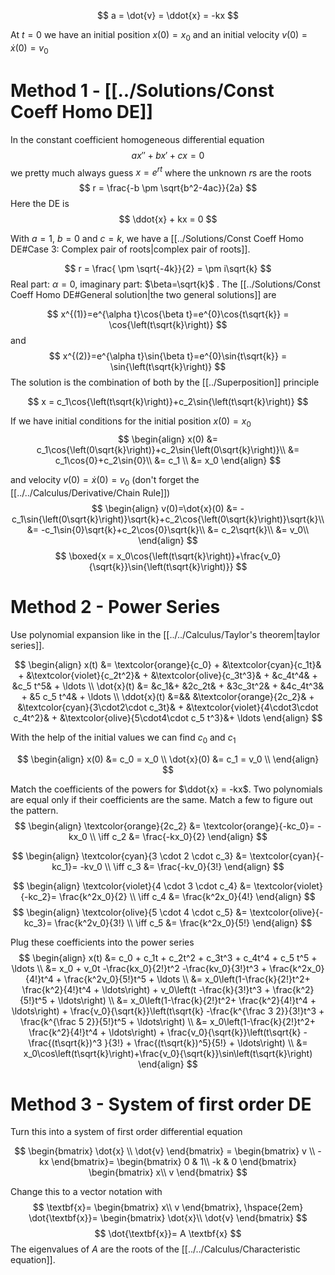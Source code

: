 
$$
a = \dot{v} = \ddot{x} = -kx
$$

At $t=0$ we have an initial position $x(0)=x_0$ and an initial velocity $v(0)=\dot{x}(0) = v_0$   

# Method 1 - [[../Solutions/Const Coeff Homo DE]]

In the constant coefficient homogeneous differential equation 
$$ax'' + bx' + cx=0$$
we pretty much always guess $x=e^{rt}$ where the unknown $r$s are the roots
$$ r = \frac{-b \pm \sqrt{b^2-4ac}}{2a} $$
Here the DE is
$$ \ddot{x} + kx = 0 $$

With $a=1$, $b=0$ and $c=k$, we have a [[../Solutions/Const Coeff Homo DE#Case 3: Complex pair of roots|complex pair of roots]].

$$
r = \frac{ \pm \sqrt{-4k}}{2} = \pm i\sqrt{k}
$$
Real part: $\alpha=0$, imaginary part: $\beta=\sqrt{k}$ . The [[../Solutions/Const Coeff Homo DE#General solution|the two general solutions]] are

$$
x^{(1)}=e^{\alpha t}\cos{\beta t}=e^{0}\cos{t\sqrt{k}} = \cos{\left(t\sqrt{k}\right)}
$$
and
$$
x^{(2)}=e^{\alpha t}\sin{\beta t}=e^{0}\sin{t\sqrt{k}} = \sin{\left(t\sqrt{k}\right)}
$$
The solution is  the combination of both by the [[../Superposition]] principle

$$
x = c_1\cos{\left(t\sqrt{k}\right)}+c_2\sin{\left(t\sqrt{k}\right)}
$$

If we have initial conditions for the initial position $x(0)=x_0$ 
$$
\begin{align}
x(0) &= c_1\cos{\left(0\sqrt{k}\right)}+c_2\sin{\left(0\sqrt{k}\right)}\\
&= c_1\cos{0}+c_2\sin{0}\\
&= c_1 \\
&= x_0
\end{align}
$$

and velocity $v(0)=\dot{x}(0)=v_0$ (don't forget the [[../../Calculus/Derivative/Chain Rule]])
$$
\begin{align}
v(0)=\dot{x}(0) &= -c_1\sin{\left(0\sqrt{k}\right)}\sqrt{k}+c_2\cos{\left(0\sqrt{k}\right)}\sqrt{k}\\
&= -c_1\sin{0}\sqrt{k}+c_2\cos{0}\sqrt{k}\\
&= c_2\sqrt{k}\\
&= v_0\\
\end{align}
$$
$$
\boxed{x = x_0\cos{\left(t\sqrt{k}\right)}+\frac{v_0}{\sqrt{k}}\sin{\left(t\sqrt{k}\right)}}
$$

# Method 2 - Power Series

Use polynomial expansion like in the [[../../Calculus/Taylor's theorem|taylor series]]. 

$$
\begin{align}
x(t) &= \textcolor{orange}{c_0} + &\textcolor{cyan}{c_1t}& + &\textcolor{violet}{c_2t^2}& + &\textcolor{olive}{c_3t^3}& + &c_4t^4& + &c_5 t^5& + \ldots \\
\dot{x}(t) &= &c_1&+ &2c_2t& + &3c_3t^2& + &4c_4t^3& + &5 c_5 t^4& + \ldots \\
\ddot{x}(t) &=&& &\textcolor{orange}{2c_2}& + &\textcolor{cyan}{3\cdot2\cdot c_3t}& + &\textcolor{violet}{4\cdot3\cdot c_4t^2}& + &\textcolor{olive}{5\cdot4\cdot c_5 t^3}&+ \ldots
\end{align}
$$

With the help of the initial values we can find $c_0$ and $c_1$ 

$$
\begin{align}
x(0) &= c_0 = x_0 \\
\dot{x}(0) &= c_1 = v_0 \\
\end{align}
$$

Match the coefficients of the powers for $\ddot{x} = -kx$. Two polynomials are equal only if their coefficients are the same. Match a few to figure out the pattern. 
$$
\begin{align}
\textcolor{orange}{2c_2} &=  \textcolor{orange}{-kc_0}= -kx_0 \\
\iff c_2 &= \frac{-kx_0}{2}
\end{align}
$$

$$
\begin{align}
\textcolor{cyan}{3 \cdot 2 \cdot c_3} &=  \textcolor{cyan}{-kc_1}= -kv_0 \\
\iff c_3 &= \frac{-kv_0}{3!}
\end{align}
$$

$$
\begin{align}
\textcolor{violet}{4 \cdot 3 \cdot c_4} &=  \textcolor{violet}{-kc_2}= \frac{k^2x_0}{2} \\
\iff c_4 &= \frac{k^2x_0}{4!}
\end{align}
$$
$$
\begin{align}
\textcolor{olive}{5 \cdot 4 \cdot c_5} &=  \textcolor{olive}{-kc_3}= \frac{k^2v_0}{3!} \\
\iff c_5 &= \frac{k^2x_0}{5!}
\end{align}
$$

Plug these coefficients into the power series
$$
\begin{align}
x(t) &= c_0 + c_1t + c_2t^2 + c_3t^3 + c_4t^4 + c_5 t^5 + \ldots \\
&= x_0 + v_0t -\frac{kx_0}{2!}t^2 -\frac{kv_0}{3!}t^3 + \frac{k^2x_0}{4!}t^4 + \frac{k^2v_0}{5!}t^5 + \ldots \\
&= x_0\left(1-\frac{k}{2!}t^2+ \frac{k^2}{4!}t^4 + \ldots\right) + v_0\left(t  -\frac{k}{3!}t^3  + \frac{k^2}{5!}t^5 + \ldots\right) \\
&= x_0\left(1-\frac{k}{2!}t^2+ \frac{k^2}{4!}t^4 + \ldots\right) + \frac{v_0}{\sqrt{k}}\left(t\sqrt{k}  -\frac{k^{\frac 3 2}}{3!}t^3  + \frac{k^{\frac 5 2}}{5!}t^5 + \ldots\right) \\
&= x_0\left(1-\frac{k}{2!}t^2+ \frac{k^2}{4!}t^4 + \ldots\right) + \frac{v_0}{\sqrt{k}}\left(t\sqrt{k}  -\frac{(t\sqrt{k})^3 }{3!}  + \frac{(t\sqrt{k})^5}{5!} + \ldots\right) \\
&= x_0\cos\left(t\sqrt{k}\right)+\frac{v_0}{\sqrt{k}}\sin\left(t\sqrt{k}\right)
\end{align}
$$


# Method 3 - System of first order DE
Turn this into a system of first order differential equation

$$
\begin{bmatrix}
\dot{x} \\
\dot{v}
\end{bmatrix} = 
\begin{bmatrix}
v \\
-kx
\end{bmatrix}= 
\begin{bmatrix}
0 & 1\\
-k & 0
\end{bmatrix}
\begin{bmatrix}
x\\
v
\end{bmatrix}
$$

Change this to a vector notation with
$$
\textbf{x}= \begin{bmatrix}
x\\
v
\end{bmatrix}, \hspace{2em}
\dot{\textbf{x}}= \begin{bmatrix}
\dot{x}\\
\dot{v}
\end{bmatrix}
$$
$$
\dot{\textbf{x}}= A \textbf{x}
$$
The eigenvalues of $A$ are the roots of the [[../../Calculus/Characteristic equation]].